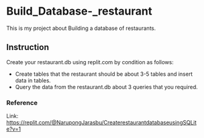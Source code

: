 # Build_Database-_restaurant
This is my project about Building a database of restaurants.

## Instruction
Create your restaurant.db using replit.com by condition as follows:
- Create tables that the restaurant should be about 3-5 tables and insert data in tables.
- Query the data from the restaurant.db about 3 queries that you required.

### Reference
Link: https://replit.com/@NarupongJarasbu/CreaterestaurantdatabaseusingSQLite?v=1
